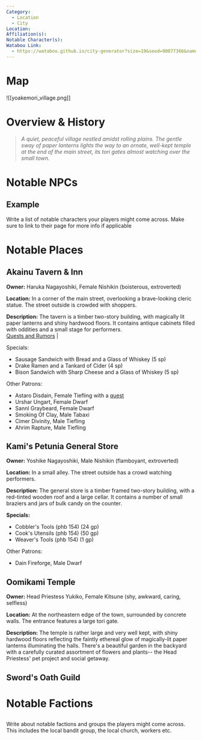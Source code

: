 ```yaml
---
Category:
  - Location
  - City
Location: 
Affiliation(s): 
Notable Character(s): 
Watabou Link:
  - https://watabou.github.io/city-generator?size=19&seed=90077366&name=Yoakemori&greens=1&citadel=1&urban_castle=0&plaza=1&temple=1&walls=0&shantytown=0&coast=0&river=1&gates=-1
---
```

# Map

![[yoakemori_village.png]]
# Overview & History

> *A quiet, peaceful village nestled amidst rolling plains. The gentle sway of paper lanterns lights the way to an ornate, well-kept temple at the end of the main street, its tori gates almost watching over the small town.*
# Notable NPCs

## Example

Write a list of notable characters your players might come across. Make sure to link to their page for more info if applicable 
# Notable Places

## Akainu Tavern & Inn

**Owner:** Haruka Nagayoshiki, Female Nishikin (boisterous, extroverted)

**Location:** In a corner of the main street, overlooking a brave-looking cleric statue. The street outside is crowded with shoppers.  

**Description:** The tavern is a timber two-story building, with magically lit paper lanterns and shiny hardwood floors. It contains antique cabinets filled with oddities and a small stage for performers.  
[Quests and Rumors](https://www.kassoon.com/dnd/random-plot-hooks-generator/) | 

Specials:
- Sausage Sandwich with Bread and a Glass of Whiskey (5 sp)
- Drake Ramen and a Tankard of Cider (4 sp)
- Bison Sandwich with Sharp Cheese and a Glass of Whiskey (5 sp)

  

Other Patrons:
- Astaro Disdain, Female Tiefling with a [quest](https://www.kassoon.com/dnd/quest-generator/)
- Urshar Ungart, Female Dwarf
- Sannl Graybeard, Female Dwarf
- Smoking Of Clay, Male Tabaxi
- Cimer Divinity, Male Tiefling
- Ahrim Rapture, Male Tiefling

## Kami's Petunia General Store

**Owner:** Yoshike Nagayoshiki, Male Nishikin (flamboyant, extroverted)

**Location:** In a small alley. The street outside has a crowd watching performers.  

**Description:** The general store is a timber framed two-story building, with a red-tinted wooden roof and a large cellar. It contains a number of small braziers and jars of bulk candy on the counter.  

**Specials:**
- Cobbler's Tools (phb 154) (24 gp)
- Cook's Utensils (phb 154) (50 gp)
- Weaver's Tools (phb 154) (1 gp)  

Other Patrons:
- Dain Fireforge, Male Dwarf
## Oomikami Temple

**Owner:** Head Priestess Yukiko, Female Kitsune (shy, awkward, caring, selfless)

**Location:** At the northeastern edge of the town, surrounded by concrete walls. The entrance features a large tori gate.

**Description:** The temple is rather large and very well kept, with shiny hardwood floors reflecting the faintly ethereal glow of magically-lit paper lanterns illuminating the halls. There's a beautiful garden in the backyard with a carefully curated assortment of flowers and plants-- the Head Priestess' pet project and social getaway.

## Sword's Oath Guild

# Notable Factions

## 

Write about notable factions and groups the players might come across. This includes the local bandit group, the local church, workers etc.



